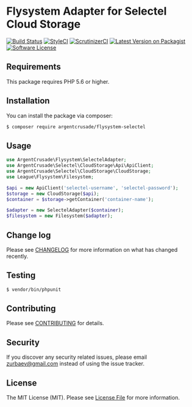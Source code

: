 # Flysystem Adapter for Selectel Cloud Storage

[![Build Status][ico-travis]][link-travis]
[![StyleCI][ico-styleci]][link-styleci]
[![ScrutinizerCI][ico-scrutinizer]][link-scrutinizer]
[![Latest Version on Packagist][ico-version]][link-packagist]
[![Software License][ico-license]](LICENSE.md)

## Requirements
This package requires PHP 5.6 or higher.

## Installation

You can install the package via composer:

``` bash
$ composer require argentcrusade/flysystem-selectel
```

## Usage

``` php
use ArgentCrusade\Flysystem\SelectelAdapter;
use ArgentCrusade\Selectel\CloudStorage\Api\ApiClient;
use ArgentCrusade\Selectel\CloudStorage\CloudStorage;
use League\Flysystem\Filesystem;

$api = new ApiClient('selectel-username', 'selectel-password');
$storage = new CloudStorage($api);
$container = $storage->getContainer('container-name');

$adapter = new SelectelAdapter($container);
$filesystem = new Filesystem($adapter);
```

## Change log

Please see [CHANGELOG](CHANGELOG.md) for more information on what has changed recently.

## Testing

``` bash
$ vendor/bin/phpunit
```

## Contributing

Please see [CONTRIBUTING](CONTRIBUTING.md) for details.

## Security

If you discover any security related issues, please email zurbaev@gmail.com instead of using the issue tracker.

## License

The MIT License (MIT). Please see [License File](LICENSE.md) for more information.

[ico-version]: https://poser.pugx.org/argentcrusade/flysystem-selectel/version?format=flat
[ico-license]: https://poser.pugx.org/argentcrusade/flysystem-selectel/license?format=flat
[ico-travis]: https://api.travis-ci.org/ArgentCrusade/flysystem-selectel.svg?branch=master
[ico-styleci]: https://styleci.io/repos/84637792/shield?branch=master&style=flat
[ico-scrutinizer]: https://scrutinizer-ci.com/g/ArgentCrusade/flysystem-selectel/badges/quality-score.png?b=master

[link-packagist]: https://packagist.org/packages/argentcrusade/flysystem-selectel
[link-travis]: https://travis-ci.org/ArgentCrusade/flysystem-selectel
[link-styleci]: https://styleci.io/repos/84637792
[link-scrutinizer]: https://scrutinizer-ci.com/g/ArgentCrusade/flysystem-selectel/
[link-author]: https://github.com/tzurbaev
